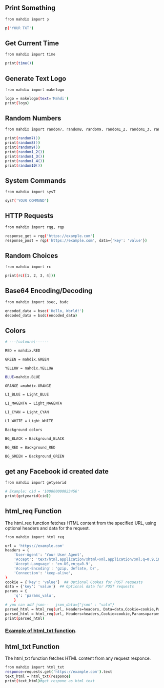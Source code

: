 ## Print Something
```bash
from mahdix import p

p('YOUR TXT')
```
## Get Current Time
```bash
from mahdix import time

print(time())
```
## Generate Text Logo
```bash
from mahdix import makelogo

logo = makelogo(text='Mahdi')
print(logo)
```
## Random Numbers
```bash
from mahdix import random7, random8, random9, random1_2, random1_3, random1_4, random10

print(random7())
print(random8())
print(random9())
print(random1_2())
print(random1_3())
print(random1_4())
print(random10())
```
## System Commands
```bash
from mahdix import sysT

sysT('YOUR COMMAND')
```
## HTTP Requests
```bash
from mahdix import rqg, rqp

response_get = rqg('https://example.com')
response_post = rqp('https://example.com', data={'key': 'value'})
```
## Random Choices
```bash
from mahdix import rc

print(rc([1, 2, 3, 4]))

```
## Base64 Encoding/Decoding
```bash
from mahdix import bsec, bsdc

encoded_data = bsec('Hello, World!')
decoded_data = bsdc(encoded_data)
```
## Colors
```bash
# ---[coloure]------

RED = mahdix.RED

GREEN = mahdix.GREEN

YELLOW = mahdix.YELLOW

BLUE=mahdix.BLUE

ORANGE =mahdix.ORANGE

LI_BLUE = Light_BLUE

LI_MAGENTA = Light_MAGENTA

LI_CYAN = Light_CYAN

LI_WHITE = Light_WHITE

Background colors

BG_BLACK = Background_BLACK

BG_RED = Background_RED

BG_GREEN = Background_GREEN 

```
## get any Facebook id created date
```bash
from mahdix import getyearid

# Example: cid = '100000000023456'
print(getyearid(cid))
```
## html_req Function
The html_req function fetches HTML content from the specified URL, using optional headers and data for the request.
```bash
from mahdix import html_req

url = 'https://example.com'
headers = {
    'User-Agent': 'Your User Agent',
    'Accept': 'text/html,application/xhtml+xml,application/xml;q=0.9,image/webp,image/apng,*/*;q=0.8',
    'Accept-Language': 'en-US,en;q=0.9',
    'Accept-Encoding': 'gzip, deflate, br',
    'Connection': 'keep-alive',
}
cookie = {'key': 'value'}  ## Optional Cookes for POST requests
data = {'key': 'value'}  ## Optional data for POST requests
params = {
    'q': 'params_valu',
    }
# you can add json--   json_data={"json" : "valu"}
parsed_html = html_req(url, Headers=headers, Data=data,Cookie=cookie,Params=params) ## data for POST requests 
parsed_html = html_req(url, Headers=headers,Cookie=cookie,Params=params) ##  for Get requests 
print(parsed_html)
```
### [Example of  html_txt function](https://github.com/Shuvo-BBHH/mahdix/tree/main/html_txt).


## html_txt Function
The html_txt function fetches HTML content from any request responce.
```bash
from mahdix import html_txt
responce=requests.get('https://example.com').text
text_html = html_txt(responce)
print(text_html)#get respone as html text
```
